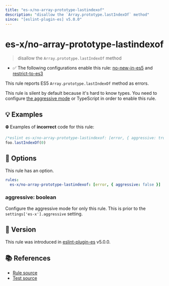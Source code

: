 ```yaml
---
title: "es-x/no-array-prototype-lastindexof"
description: "disallow the `Array.prototype.lastIndexOf` method"
since: "[eslint-plugin-es] v5.0.0"
---
```


# es-x/no-array-prototype-lastindexof
> disallow the `Array.prototype.lastIndexOf` method

- ✅ The following configurations enable this rule: [no-new-in-es5] and [restrict-to-es3]

This rule reports ES5 `Array.prototype.lastIndexOf` method as errors.

This rule is silent by default because it's hard to know types. You need to configure [the aggressive mode](https://github.com/eslint-community/eslint-plugin-es-x/tree/master/docs/#the-aggressive-mode) or TypeScript in order to enable this rule.

## 💡 Examples

⛔ Examples of **incorrect** code for this rule:

<eslint-playground type="bad">

```js
/*eslint es-x/no-array-prototype-lastindexof: [error, { aggressive: true }] */
foo.lastIndexOf(0)
```

</eslint-playground>

## 🔧 Options

This rule has an option.

```yaml
rules:
  es-x/no-array-prototype-lastindexof: [error, { aggressive: false }]
```

### aggressive: boolean

Configure the aggressive mode for only this rule.
This is prior to the `settings['es-x'].aggressive` setting.

## 🚀 Version

This rule was introduced in [eslint-plugin-es] v5.0.0.

[eslint-plugin-es]: https://github.com/mysticatea/eslint-plugin-es

## 📚 References

- [Rule source](https://github.com/eslint-community/eslint-plugin-es-x/blob/master/lib/rules/no-array-prototype-lastindexof.js)
- [Test source](https://github.com/eslint-community/eslint-plugin-es-x/blob/master/tests/lib/rules/no-array-prototype-lastindexof.js)

[no-new-in-es5]: ../configs/index.md#no-new-in-es5
[restrict-to-es3]: ../configs/index.md#restrict-to-es3
